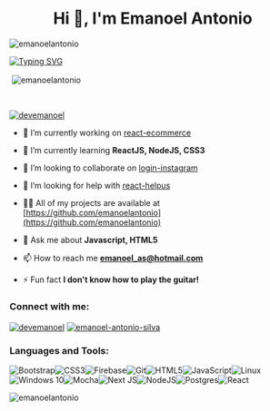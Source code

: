 <h1 align="center">Hi 👋, I'm Emanoel Antonio</h1>

<p align="left"> <img src="https://komarev.com/ghpvc/?username=emanoelantonio&label=Profile%20views&color=0e75b6&style=flat" alt="emanoelantonio" /> </p>

[![Typing SVG](https://readme-typing-svg.herokuapp.com?color=%2336BCF7&lines=A+person+passionate+about+technology)](https://git.io/typing-svg)

<p>&nbsp;<img align="center" src="https://github-readme-stats.vercel.app/api?username=emanoelantonio&show_icons=true&locale=en" alt="emanoelantonio" /></p><br>

<p align="left"> <a href="https://twitter.com/devemanoel" target="blank"><img src="https://img.shields.io/twitter/follow/devemanoel?logo=twitter&style=for-the-badge" alt="devemanoel" /></a> </p>

- 🔭 I’m currently working on [react-ecommerce](https://github.com/emanoelantonio/react-ecommerce)

- 🌱 I’m currently learning **ReactJS, NodeJS, CSS3**

- 👯 I’m looking to collaborate on [login-instagram](https://github.com/emanoelantonio/login-Instagram)
- 🤝 I’m looking for help with [react-helpus](https://github.com/emanoelantonio/react-helpus)
- 👨‍💻 All of my projects are available at [https://github.com/emanoelantonio](https://github.com/emanoelantonio)
- 💬 Ask me about **Javascript, HTML5**
- 📫 How to reach me **emanoel_as@hotmail.com**
- ⚡ Fun fact **I don't know how to play the guitar!**

<h3 align="left">Connect with me:</h3>
<p align="left">
<a href="https://twitter.com/devemanoel" target="blank"><img align="center" src="https://img.shields.io/badge/Twitter-%231DA1F2.svg?style=for-the-badge&logo=Twitter&logoColor=white" alt="devemanoel" /></a>
<a href="https://linkedin.com/in/emanoel-antonio-silva" target="blank"><img align="center" src="https://img.shields.io/badge/linkedin-%230077B5.svg?style=for-the-badge&logo=linkedin&logoColor=white" alt="emanoel-antonio-silva"/></a>
</p>

<h3 align="left">Languages and Tools:</h3>

![Bootstrap](https://img.shields.io/badge/bootstrap-%23563D7C.svg?style=for-the-badge&logo=bootstrap&logoColor=white)![CSS3](https://img.shields.io/badge/css3-%231572B6.svg?style=for-the-badge&logo=css3&logoColor=white)![Firebase](https://img.shields.io/badge/firebase-%23039BE5.svg?style=for-the-badge&logo=firebase)![Git](https://img.shields.io/badge/git-%23F05033.svg?style=for-the-badge&logo=git&logoColor=white)![HTML5](https://img.shields.io/badge/html5-%23E34F26.svg?style=for-the-badge&logo=html5&logoColor=white)![JavaScript](https://img.shields.io/badge/javascript-%23323330.svg?style=for-the-badge&logo=javascript&logoColor=%23F7DF1E)![Linux](https://img.shields.io/badge/Linux-FCC624?style=for-the-badge&logo=linux&logoColor=black)![Windows 10](https://img.shields.io/badge/Windows-0078D6?style=for-the-badge&logo=windows&logoColor=white)![Mocha](https://img.shields.io/badge/-mocha-%238D6748?style=for-the-badge&logo=mocha&logoColor=white)![Next JS](https://img.shields.io/badge/Next-black?style=for-the-badge&logo=next.js&logoColor=white)![NodeJS](https://img.shields.io/badge/node.js-6DA55F?style=for-the-badge&logo=node.js&logoColor=white)![Postgres](https://img.shields.io/badge/postgres-%23316192.svg?style=for-the-badge&logo=postgresql&logoColor=white)![React](https://img.shields.io/badge/react-%2320232a.svg?style=for-the-badge&logo=react&logoColor=%2361DAFB)

<p><img align="left" src="https://github-readme-stats.vercel.app/api/top-langs?username=emanoelantonio&show_icons=true&locale=en&layout=compact" alt="emanoelantonio" /></p>

